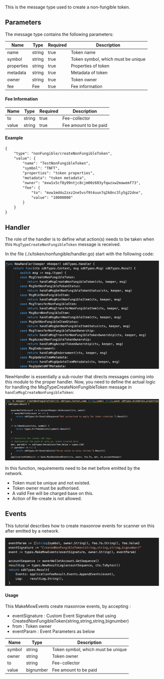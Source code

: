 This is the message type used to create a non-fungible token.

## Parameters

The message type contains the following parameters:

| Name | Type | Required | Description                 |
| ---- | ---- | -------- | --------------------------- |
| name | string | true   | Token name| |
| symbol | string | true   | Token symbol, which must be unique| |
| properties | string | true   | Properties of token| |
| metadata | string | true   | Metadata of token| |
| owner | string | true   | Token owner| |
| fee | Fee | true   | Fee information| |


#### Fee Information
| Name | Type | Required | Description                 |
| ---- | ---- | -------- | --------------------------- |
| to | string | true   | Fee-collector| |
| value | string | true   | Fee amount to be paid| |


#### Example
```
{
    "type": "nonFungible/createNonFungibleToken",
    "value": {
        "name": "TestNonFungibleToken",
        "symbol": "TNFT",
        "properties": "token properties",
        "metadata": "token metadata",
        "owner": "mxw1x5cf8y99ntjc8cjm00z603yfqwzxw2mawemf73",
        "fee": {
            "to": "mxw1md4u2zxz2ne5vsf9t4uun7q2k0nc3ly5g22dne",
            "value": "10000000"
        }
    }
}

```

## Handler

The role of the handler is to define what action(s) needs to be taken when this `MsgTypeCreateNonFungibleToken` message is received.

In the file (./x/token/nonfungible/handler.go) start with the following code:

![Image-1](../pic/MintNonFungibleItem_01.png)


NewHandler is essentially a sub-router that directs messages coming into this module to the proper handler.
Now, you need to define the actual logic for handling the MsgTypeCreateNonFungibleToken message in `handleMsgCreateNonFungibleToken`:

![Image-2](../pic/CreateNonFungibleToken_02.png)


In this function, requirements need to be met before emitted by the network.

* Token must be unique and not existed.
* Token owner must be authorised.
* A valid Fee will be charged base on this.
* Action of Re-create is not allowed.

## Events
This tutorial describes how to create maxonrow events for scanner on this after emitted by a network.

![Image-1](../pic/CreateNonFungibleToken_03.png)


#### Usage
This MakeMxwEvents create maxonrow events, by accepting :

* eventSignature : Custom Event Signature that using CreatedNonFungibleToken(string,string,string,bignumber)
* from : Token owner
* eventParam : Event Parameters as below

| Name | Type | Description                 |
| ---- | ---- | --------------------------- |
| symbol | string | Token symbol, which must be unique| |
| owner | string | Token owner| |
| to | string | Fee-collector| |
| value | bignumber | Fee amount to be paid| |
